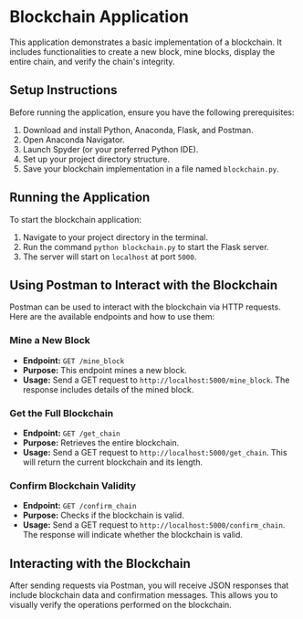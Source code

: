 # Blockchain Application

This application demonstrates a basic implementation of a blockchain. It includes functionalities to create a new block, mine blocks, display the entire chain, and verify the chain's integrity.

## Setup Instructions

Before running the application, ensure you have the following prerequisites:

1. Download and install Python, Anaconda, Flask, and Postman.
2. Open Anaconda Navigator.
3. Launch Spyder (or your preferred Python IDE).
4. Set up your project directory structure.
5. Save your blockchain implementation in a file named `blockchain.py`.

## Running the Application

To start the blockchain application:

1. Navigate to your project directory in the terminal.
2. Run the command `python blockchain.py` to start the Flask server.
3. The server will start on `localhost` at port `5000`.

## Using Postman to Interact with the Blockchain

Postman can be used to interact with the blockchain via HTTP requests. Here are the available endpoints and how to use them:

### Mine a New Block

- **Endpoint:** `GET /mine_block`
- **Purpose:** This endpoint mines a new block.
- **Usage:** Send a GET request to `http://localhost:5000/mine_block`. The response includes details of the mined block.

### Get the Full Blockchain

- **Endpoint:** `GET /get_chain`
- **Purpose:** Retrieves the entire blockchain.
- **Usage:** Send a GET request to `http://localhost:5000/get_chain`. This will return the current blockchain and its length.

### Confirm Blockchain Validity

- **Endpoint:** `GET /confirm_chain`
- **Purpose:** Checks if the blockchain is valid.
- **Usage:** Send a GET request to `http://localhost:5000/confirm_chain`. The response will indicate whether the blockchain is valid.

## Interacting with the Blockchain

After sending requests via Postman, you will receive JSON responses that include blockchain data and confirmation messages. This allows you to visually verify the operations performed on the blockchain.
